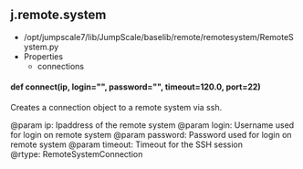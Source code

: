 ## j.remote.system

- /opt/jumpscale7/lib/JumpScale/baselib/remote/remotesystem/RemoteSystem.py
- Properties
    - connections

#### def connect(ip, login="", password="", timeout=120.0, port=22) 

Creates a connection object to a remote system via ssh.

@param ip: Ipaddress of the remote system
@param login: Username used for login on remote system
@param password: Password used for login on remote system
@param timeout: Timeout for the SSH session       
@rtype: RemoteSystemConnection

